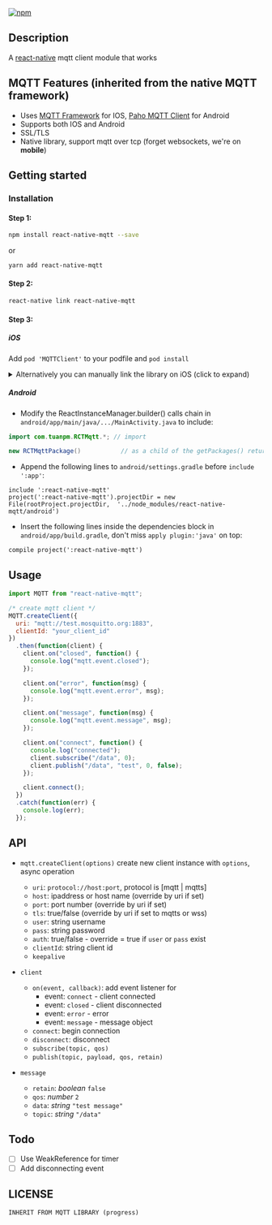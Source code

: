 [![npm](https://img.shields.io/npm/dt/react-native-mqtt.svg)]()

## Description

A [react-native](https://github.com/facebook/react-native) mqtt client module that works

## MQTT Features (inherited from the native MQTT framework)

- Uses [MQTT Framework](https://github.com/ckrey/MQTT-Client-Framework) for IOS, [Paho MQTT Client](https://eclipse.org/paho/clients/android/) for Android
- Supports both IOS and Android
- SSL/TLS
- Native library, support mqtt over tcp (forget websockets, we're on **mobile**)

## Getting started

### Installation

#### Step 1:

```bash
npm install react-native-mqtt --save
```

or

```bash
yarn add react-native-mqtt
```

#### Step 2:

```bash
react-native link react-native-mqtt
```

#### Step 3:

##### iOS

Add `pod 'MQTTClient'` to your podfile and `pod install`

<details>
<summary>Alternatively you can manually link the library on iOS (click to expand)</summary>

In XCode, in the project navigator, right click `Libraries` ➜ `Add Files to [your project's name]`

- Go to `node_modules` ➜ `react-native-mqtt` and add `RCTMqtt.xcodeproj`
- In XCode, in the project navigator, select your project. Add `libRCTmqtt.a` and `libicucore.tbd` to your project's `Build Phases` ➜ `Link Binary With Libraries`
- Click `RCTMqtt.xcodeproj` in the project navigator and go the `Build Settings` tab. Make sure 'All' is toggled on (instead of 'Basic'). In the `Search Paths` section, look for `Header Search Paths` and make sure it contains both `$(SRCROOT)/../../react-native/React` - mark as `recursive`.

</details>

##### Android

- Modify the ReactInstanceManager.builder() calls chain in `android/app/main/java/.../MainActivity.java` to include:

```java
import com.tuanpm.RCTMqtt.*; // import

new RCTMqttPackage()           // as a child of the getPackages() returned array
```

- Append the following lines to `android/settings.gradle` before `include ':app'`:

```
include ':react-native-mqtt'
project(':react-native-mqtt').projectDir = new File(rootProject.projectDir,  '../node_modules/react-native-mqtt/android')

```

- Insert the following lines inside the dependencies block in `android/app/build.gradle`, don't miss `apply plugin:'java'` on top:

```
compile project(':react-native-mqtt')
```

## Usage

```javascript
import MQTT from "react-native-mqtt";

/* create mqtt client */
MQTT.createClient({
  uri: "mqtt://test.mosquitto.org:1883",
  clientId: "your_client_id"
})
  .then(function(client) {
    client.on("closed", function() {
      console.log("mqtt.event.closed");
    });

    client.on("error", function(msg) {
      console.log("mqtt.event.error", msg);
    });

    client.on("message", function(msg) {
      console.log("mqtt.event.message", msg);
    });

    client.on("connect", function() {
      console.log("connected");
      client.subscribe("/data", 0);
      client.publish("/data", "test", 0, false);
    });

    client.connect();
  })
  .catch(function(err) {
    console.log(err);
  });
```

## API

- `mqtt.createClient(options)` create new client instance with `options`, async operation

  - `uri`: `protocol://host:port`, protocol is [mqtt | mqtts]
  - `host`: ipaddress or host name (override by uri if set)
  - `port`: port number (override by uri if set)
  - `tls`: true/false (override by uri if set to mqtts or wss)
  - `user`: string username
  - `pass`: string password
  - `auth`: true/false - override = true if `user` or `pass` exist
  - `clientId`: string client id
  - `keepalive`

- `client`

  - `on(event, callback)`: add event listener for
    - event: `connect` - client connected
    - event: `closed` - client disconnected
    - event: `error` - error
    - event: `message` - message object
  - `connect`: begin connection
  - `disconnect`: disconnect
  - `subscribe(topic, qos)`
  - `publish(topic, payload, qos, retain)`

- `message`
  - `retain`: _boolean_ `false`
  - `qos`: _number_ `2`
  - `data`: _string_ `"test message"`
  - `topic`: _string_ `"/data"`

## Todo

- [ ] Use WeakReference for timer
- [ ] Add disconnecting event

## LICENSE

```text
INHERIT FROM MQTT LIBRARY (progress)
```
